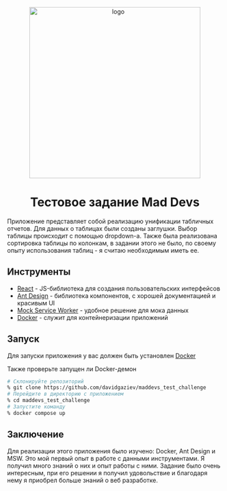
<div align="center" >
  <img width="400" alt="logo" src="https://github.com/davidgaziev/maddevs_test_challenge/assets/86723795/16e9d945-caab-4c00-81ed-d8a60df3f5dd">
  <h1>
    Тестовое задание Mad Devs
  </h1>
  
</div>


Приложение представляет собой реализацию унификации табличных отчетов. Для данных о таблицах были созданы заглушки. Выбор таблицы происходит с помощью dropdown-а. 
Также была реализована сортировка таблицы по колонкам, в задании этого не было, по своему опыту использования таблиц - я считаю необходимым иметь ее. 

## Инструменты

- [React][React-url] - JS-библиотека для создания пользовательских интерфейсов
- [Ant Design][Antd-url] - библиотека компонентов, с хорошей документацией и красивым UI
- [Mock Service Worker][MSW-url] - удобное решение для мока данных
- [Docker][Docker-url] - служит для контейнеризации приложений

## Запуск

Для запуски приложения у вас должен быть установлен [Docker][Docker-url]

Также проверьте запущен ли Docker-демон

```sh
# Склонируйте репозиторий
% git clone https://github.com/davidgaziev/maddevs_test_challenge
# Перейдите в директорию с приложением
% cd maddevs_test_challenge
# Запустите команду 
% docker compose up
```

 ## Заключение

 Для реализации этого приложения было изучено: Docker, Аnt Design и MSW. Это мой первый опыт в работе с данными инструментами. Я получил много знаний о них и опыт работы с ними. 
 Задание было очень интересным, при его решении я получил удовольствие и благодаря нему я приобрел больше знаний о веб разработке. 



[React-url]: https://reactjs.org/
[Antd-url]: https://ant.design/
[MSW-url]: https://mswjs.io/ 
[Docker-url]: https://www.docker.com/
